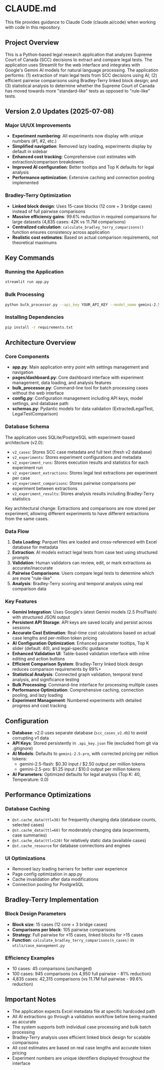 # CLAUDE.md

This file provides guidance to Claude Code (claude.ai/code) when working with code in this repository.

## Project Overview

This is a Python-based legal research application that analyzes Supreme Court of Canada (SCC) decisions to extract and compare legal tests. The application uses Streamlit for the web interface and integrates with Google's Gemini AI models for natural language processing. The application performs: (1) extraction of main legal tests from SCC decisions using AI; (2) efficient pairwise comparisons using Bradley-Terry linked block design; and (3) statistical analysis to determine whether the Supreme Court of Canada has moved towards more "standard-like" tests as opposed to "rule-like" tests.

## Version 2.0 Updates (2025-07-08)

### Major UI/UX Improvements
- **Experiment numbering**: All experiments now display with unique numbers (#1, #2, etc.)
- **Simplified navigation**: Removed lazy loading, experiments display by default in sidebar
- **Enhanced cost tracking**: Comprehensive cost estimates with extraction/comparison breakdowns
- **Improved AI configuration**: Better tooltips and Top K defaults for legal analysis
- **Performance optimization**: Extensive caching and connection pooling implemented

### Bradley-Terry Optimization
- **Linked block design**: Uses 15-case blocks (12 core + 3 bridge cases) instead of full pairwise comparisons
- **Massive efficiency gains**: 99.6% reduction in required comparisons for large datasets (4,835 cases: 42K vs 11.7M comparisons)
- **Centralized calculation**: `calculate_bradley_terry_comparisons()` function ensures consistency across application
- **Realistic cost estimates**: Based on actual comparison requirements, not theoretical maximums

## Key Commands

### Running the Application
```bash
streamlit run app.py
```

### Bulk Processing
```bash
python bulk_processor.py --api_key YOUR_API_KEY --model_name gemini-2.5-pro
```

### Installing Dependencies
```bash
pip install -r requirements.txt
```

## Architecture Overview

### Core Components

- **app.py**: Main application entry point with settings management and navigation
- **pages/dashboard.py**: Core dashboard interface with experiment management, data loading, and analysis features
- **bulk_processor.py**: Command-line tool for batch processing cases without the web interface
- **config.py**: Configuration management including API keys, model settings, and database path
- **schemas.py**: Pydantic models for data validation (ExtractedLegalTest, LegalTestComparison)

### Database Schema

The application uses SQLite/PostgreSQL with experiment-based architecture (v2.0):
- `v2_cases`: Stores SCC case metadata and full text (fresh v2 database)
- `v2_experiments`: Stores experiment configurations and metadata
- `v2_experiment_runs`: Stores execution results and statistics for each experiment run
- `v2_experiment_extractions`: Stores legal test extractions per experiment per case
- `v2_experiment_comparisons`: Stores pairwise comparisons per experiment between extractions
- `v2_experiment_results`: Stores analysis results including Bradley-Terry statistics

Key architectural change: Extractions and comparisons are now stored per experiment, allowing different experiments to have different extractions from the same cases.

### Data Flow

1. **Data Loading**: Parquet files are loaded and cross-referenced with Excel database for metadata
2. **Extraction**: AI models extract legal tests from case text using structured prompts
3. **Validation**: Human validators can review, edit, or mark extractions as accurate/inaccurate
4. **Pairwise Comparisons**: Users compare legal tests to determine which are more "rule-like"
5. **Analysis**: Bradley-Terry scoring and temporal analysis using real comparison data

### Key Features

- **Gemini Integration**: Uses Google's latest Gemini models (2.5 Pro/Flash) with structured JSON output
- **Persistent API Storage**: API keys are saved locally and persist across sessions
- **Accurate Cost Estimation**: Real-time cost calculations based on actual case lengths and per-million token pricing
- **AI Configuration Optimization**: Enhanced parameter tooltips, Top K slider (default: 40), and legal-specific guidance
- **Enhanced Validation UI**: Table-based validation interface with inline editing and action buttons
- **Efficient Comparison System**: Bradley-Terry linked block design reduces comparison requirements by 99%+
- **Statistical Analysis**: Connected graph validation, temporal trend analysis, and significance testing
- **Bulk Processing**: Command-line interface for processing multiple cases
- **Performance Optimization**: Comprehensive caching, connection pooling, and lazy loading
- **Experiment Management**: Numbered experiments with detailed progress and cost tracking

## Configuration

- **Database**: v2.0 uses separate database (`scc_cases_v2.db`) to avoid corrupting v1 data
- **API Keys**: Stored persistently in `.api_key.json` file (excluded from git via .gitignore)
- **AI Models**: Defaults to `gemini-2.5-pro`, with corrected pricing per million tokens:
  - gemini-2.5-flash: $0.30 input / $2.50 output per million tokens
  - gemini-2.5-pro: $1.25 input / $10.0 output per million tokens
- **AI Parameters**: Optimized defaults for legal analysis (Top K: 40, Temperature: 0.0)

## Performance Optimizations

### Database Caching
- `@st.cache_data(ttl=30)` for frequently changing data (database counts, selected cases)
- `@st.cache_data(ttl=60)` for moderately changing data (experiments, case summaries)
- `@st.cache_data(ttl=120)` for relatively static data (available cases)
- `@st.cache_resource` for database connections and engines

### UI Optimizations
- Removed lazy loading barriers for better user experience
- Page config optimization in app.py
- Cache invalidation after data modifications
- Connection pooling for PostgreSQL

## Bradley-Terry Implementation

### Block Design Parameters
- **Block size**: 15 cases (12 core + 3 bridge cases)
- **Comparisons per block**: 105 pairwise comparisons
- **Strategy**: Full pairwise for ≤15 cases, linked blocks for >15 cases
- **Function**: `calculate_bradley_terry_comparisons(n_cases)` in `utils/case_management.py`

### Efficiency Examples
- 10 cases: 45 comparisons (unchanged)
- 100 cases: 945 comparisons (vs 4,950 full pairwise - 81% reduction)
- 4,835 cases: 42,315 comparisons (vs 11.7M full pairwise - 99.6% reduction)

## Important Notes

- The application expects Excel metadata file at specific hardcoded path
- All AI extractions go through a validation workflow before being marked as accurate
- The system supports both individual case processing and bulk batch processing
- Bradley-Terry analysis uses efficient linked block design for scalable comparisons
- All cost estimates are based on real case lengths and accurate token pricing
- Experiment numbers are unique identifiers displayed throughout the interface